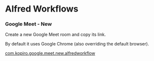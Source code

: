 # Alfred Workflows

### Google Meet - New

Create a new Google Meet room and copy its link.

By default it uses Google Chrome (also overriding the default browser).

[com.kopiro.google.meet.new.alfredworkflow](com.kopiro.google.meet.new.alfredworkflow)
